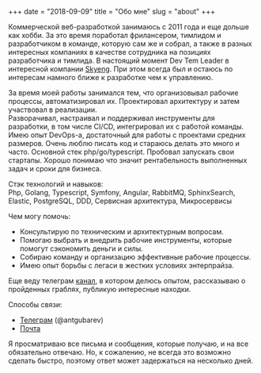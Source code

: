 +++
date = "2018-09-09"
title = "Обо мне"
slug = "about"
+++

Коммерческой веб-разработкой занимаюсь с 2011 года и еще дольше как хобби. За это время поработал фрилансером, 
тимлидом и разработчиком в команде, которую сам же и собрал, а также в разных интересных компаниях в качестве сотрудника на
позициях разработчика и тимлида. 
В настоящий момент Dev Tem Leader в интересной компании [Skyeng](https://skyeng.ru/invite/4d6a41314f4459774d773d3d?utm_source=copy).
При этом всегда был и остаюсь по интересам намного ближе к разработке чем к управлению.

За время моей работы занимался тем, что организовывал рабочие процессы, автоматизировал их. 
Проектировал архитектуру и затем участвовал в реализации.  
Разворачивал, настраивал и поддерживал инструменты для разработки, в том числе CI/CD, интегрировал их с работой команды. 
Имею опыт DevOps-а, достаточный для работы с проектами средних размеров. Очень люблю писать код и стараюсь делать это много и часто. 
Основной стек php/go/typescript.
Пробовал запускать свои стартапы. Хорошо понимаю что значит рентабельность выполненных задач и сроки для бизнеса.

Стэк технологий и навыков:  
Php, Golang, Typescript, Symfony, Angular, RabbitMQ, SphinxSearch, Elastic, PostgreSQL, DDD, Сервисная архитектура, Микросервисы

Чем могу помочь:
- Консультирую по техническим и архитектурным вопросам.
- Помогаю выбрать и внедрить рабочие инструменты, которые помогут сэкономить деньги и силы.
- Собираю команду и организацию эффективные рабочие процессы.
- Имею опыт борьбы с легаси в жестких условиях энтерпрайза.

Еще веду телеграм [канал](https://tlgg.ru/antgubarevcom), в котором делюсь опытом, рассказываю о пройденных граблях, публикую интересные находки.

Способы связи:
- [Телеграм](https://t.me/antgubarev) (@antgubarev)
- [Почта](mailto:mail@antgubarev.com)

Я просматриваю все письма и сообщения, которые получаю, и на все обязательно отвечаю.
Но, к сожалению, не всегда это возможно сделать быстро, поэтому ответ может задержаться
на несколько дней.
